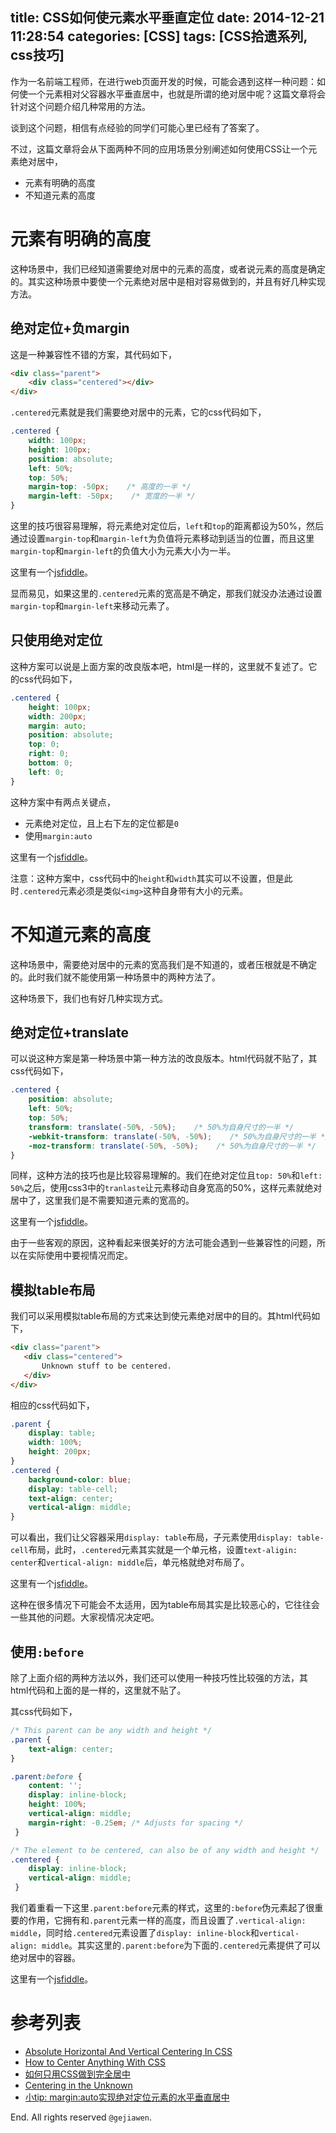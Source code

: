 title: CSS如何使元素水平垂直定位
date: 2014-12-21 11:28:54
categories: [CSS]
tags: [CSS拾遗系列, css技巧]
---

作为一名前端工程师，在进行web页面开发的时候，可能会遇到这样一种问题：如何使一个元素相对父容器水平垂直居中，也就是所谓的绝对居中呢？这篇文章将会针对这个问题介绍几种常用的方法。

谈到这个问题，相信有点经验的同学们可能心里已经有了答案了。

不过，这篇文章将会从下面两种不同的应用场景分别阐述如何使用CSS让一个元素绝对居中，

- 元素有明确的高度
- 不知道元素的高度

# 元素有明确的高度

这种场景中，我们已经知道需要绝对居中的元素的高度，或者说元素的高度是确定的。其实这种场景中要使一个元素绝对居中是相对容易做到的，并且有好几种实现方法。

## 绝对定位+负margin

这是一种兼容性不错的方案，其代码如下，

```html
<div class="parent">
    <div class="centered"></div>
</div>
```

`.centered`元素就是我们需要绝对居中的元素，它的css代码如下，

```css
.centered {
    width: 100px;
    height: 100px;
    position: absolute;
    left: 50%;
    top: 50%;
    margin-top: -50px;    /* 高度的一半 */
    margin-left: -50px;    /* 宽度的一半 */
}
```

这里的技巧很容易理解，将元素绝对定位后，`left`和`top`的距离都设为50%，然后通过设置`margin-top`和`margin-left`为负值将元素移动到适当的位置，而且这里`margin-top`和`margin-left`的负值大小为元素大小为一半。

这里有一个[jsfiddle](http://jsfiddle.net/gejiawen/6hgj04bq/1/)。

显而易见，如果这里的`.centered`元素的宽高是不确定，那我们就没办法通过设置`margin-top`和`margin-left`来移动元素了。

## 只使用绝对定位

这种方案可以说是上面方案的改良版本吧，html是一样的，这里就不复述了。它的css代码如下，

```css
.centered {
    height: 100px;
    width: 200px;
    margin: auto;
    position: absolute;
    top: 0;
    right: 0;
    bottom: 0;
    left: 0;
}
```

这种方案中有两点关键点，

- 元素绝对定位，且上右下左的定位都是`0`
- 使用`margin:auto`

这里有一个[jsfiddle](http://jsfiddle.net/gejiawen/c8ypxtcg/1/)。

注意：这种方案中，css代码中的`height`和`width`其实可以不设置，但是此时`.centered`元素必须是类似`<img>`这种自身带有大小的元素。

# 不知道元素的高度

这种场景中，需要绝对居中的元素的宽高我们是不知道的，或者压根就是不确定的。此时我们就不能使用第一种场景中的两种方法了。

这种场景下，我们也有好几种实现方式。

## 绝对定位+translate

可以说这种方案是第一种场景中第一种方法的改良版本。html代码就不贴了，其css代码如下，

```css
.centered {
    position: absolute;
    left: 50%;
    top: 50%;
    transform: translate(-50%, -50%);    /* 50%为自身尺寸的一半 */
    -webkit-transform: translate(-50%, -50%);    /* 50%为自身尺寸的一半 */
    -moz-transform: translate(-50%, -50%);    /* 50%为自身尺寸的一半 */
}
```

同样，这种方法的技巧也是比较容易理解的。我们在绝对定位且`top: 50%`和`left: 50%`之后，使用css3中的`tranlaste`让元素移动自身宽高的50%，这样元素就绝对居中了，这里我们是不需要知道元素的宽高的。

这里有一个[jsfiddle](http://jsfiddle.net/gejiawen/f16nbas4/)。

由于一些客观的原因，这种看起来很美好的方法可能会遇到一些兼容性的问题，所以在实际使用中要视情况而定。

## 模拟table布局

我们可以采用模拟table布局的方式来达到使元素绝对居中的目的。其html代码如下，

```html
<div class="parent">
   <div class="centered">
       Unknown stuff to be centered.
   </div>
</div>
```

相应的css代码如下，

```css
.parent {
    display: table;
    width: 100%;
    height: 200px;
}
.centered {
    background-color: blue;
    display: table-cell;
    text-align: center;
    vertical-align: middle;
}
```

可以看出，我们让父容器采用`display: table`布局，子元素使用`display: table-cell`布局，此时，`.centered`元素其实就是一个单元格，设置`text-aligin: center`和`vertical-align: middle`后，单元格就绝对布局了。

这里有一个[jsfiddle](http://jsfiddle.net/gejiawen/f3f7xtxv/1/)。

这种在很多情况下可能会不太适用，因为table布局其实是比较恶心的，它往往会一些其他的问题。大家视情况决定吧。

## 使用`:before`

除了上面介绍的两种方法以外，我们还可以使用一种技巧性比较强的方法，其html代码和上面的是一样的，这里就不贴了。

其css代码如下，

```css
/* This parent can be any width and height */
.parent {
    text-align: center;
}

.parent:before {
    content: '';
    display: inline-block;
    height: 100%;
    vertical-align: middle;
    margin-right: -0.25em; /* Adjusts for spacing */
 }

/* The element to be centered, can also be of any width and height */
.centered {
    display: inline-block;
    vertical-align: middle;
 }
```

我们着重看一下这里`.parent:before`元素的样式，这里的`:before`伪元素起了很重要的作用，它拥有和`.parent`元素一样的高度，而且设置了`.vertical-align: middle`，同时给`.centered`元素设置了`display: inline-block`和`vertical-align: middle`。其实这里的`.parent:before`为下面的`.centered`元素提供了可以绝对居中的容器。

这里有一个[jsfiddle](http://jsfiddle.net/gejiawen/8su978hm/1/)。



# 参考列表

- [Absolute Horizontal And Vertical Centering In CSS](http://www.smashingmagazine.com/2013/08/09/absolute-horizontal-vertical-centering-css/)
- [How to Center Anything With CSS](http://designshack.net/articles/css/how-to-center-anything-with-css)
- [如何只用CSS做到完全居中](http://blog.jobbole.com/46574/)
- [Centering in the Unknown](http://css-tricks.com/centering-in-the-unknown/)
- [小tip: margin:auto实现绝对定位元素的水平垂直居中](http://www.zhangxinxu.com/wordpress/2013/11/margin-auto-absolute-%E7%BB%9D%E5%AF%B9%E5%AE%9A%E4%BD%8D-%E6%B0%B4%E5%B9%B3%E5%9E%82%E7%9B%B4%E5%B1%85%E4%B8%AD/)

End. All rights reserved `@gejiawen`.
